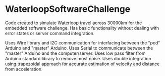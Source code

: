 # WaterloopSoftwareChallenge
Code created to simulate Waterloop travel across 30000km for the embedded software challenge. Has basic functionality without dealing
with error states or server command integration.

Uses Wire library and I2C communication for interfacing between the "pod" Arduino and "master" Arduino. 
Uses Serial to communicate between the "master" Arduino and the computer/server.
Uses low pass filter from Arduino standard library to remove most noise.
Uses double integration using trapezoidal approach for accurate estimation of velocity and distance from acceleration.

